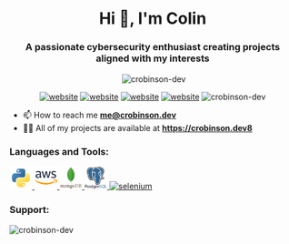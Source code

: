 <h1 align="center">Hi 👋, I'm Colin</h1>
<h3 align="center">A passionate cybersecurity enthusiast creating projects aligned with my interests</h3>

<p align="center">&nbsp;<img align="center" src="https://github-readme-stats.vercel.app/api?username=crobinson-dev&show_icons=true&locale=en" alt="crobinson-dev" /></p>

<div class="links" align="center">
    <a href="https://linkedin.com/in/colin-rob"><img src="https://img.shields.io/badge/LinkedIn-blue?logo=linkedin" alt="website"/></a>
    <a href="https://github.com/crobinson-dev"><img src="https://img.shields.io/badge/Github-white?logo=github&logoColor=000000" alt="website"></a>
    <a href="https://crobinson.dev"><img src="https://img.shields.io/badge/Website-black?logo=framer&logoColor=ffffff" alt="website"></a>
    <a href="https://ko-fi.com/crobinson_dev"><img src="https://img.shields.io/badge/KoFi-red?logo=kofi&logoColor=ffffff" alt="website"></a>
    <img src="https://komarev.com/ghpvc/?username=crobinson-dev&label=Profile%20views&color=0e75b6&style=flat" alt="crobinson-dev" />
</div>

- 📫 How to reach me **me@crobinson.dev**
- 👨‍💻 All of my projects are available at **https://crobinson.dev8**


<h3 align="left">Languages and Tools:</h3>
<p align="left"> 
<a href="https://www.python.org" target="_blank" rel="noreferrer"> <img src="https://raw.githubusercontent.com/devicons/devicon/master/icons/python/python-original.svg" alt="python" width="40" height="40"/> </a> 
<a href="https://aws.amazon.com" target="_blank" rel="noreferrer"> <img src="https://raw.githubusercontent.com/devicons/devicon/master/icons/amazonwebservices/amazonwebservices-original-wordmark.svg" alt="aws" width="40" height="40"/> </a> 
<a href="https://www.mongodb.com/" target="_blank" rel="noreferrer"> <img src="https://raw.githubusercontent.com/devicons/devicon/master/icons/mongodb/mongodb-original-wordmark.svg" alt="mongodb" width="40" height="40"/> </a>
<a href="https://www.postgresql.org" target="_blank" rel="noreferrer"> <img src="https://raw.githubusercontent.com/devicons/devicon/master/icons/postgresql/postgresql-original-wordmark.svg" alt="postgresql" width="40" height="40"/> </a> 
<a href="https://www.selenium.dev" target="_blank" rel="noreferrer"> <img src="https://raw.githubusercontent.com/detain/svg-logos/780f25886640cef088af994181646db2f6b1a3f8/svg/selenium-logo.svg" alt="selenium" width="40" height="40"/> </a> 
</p>

<h3 align="left">Support:</h3>
<p><a href="https://ko-fi.com/crobinson-dev"> <img align="left" src="https://cdn.ko-fi.com/cdn/kofi3.png?v=3" height="50" width="210" alt="crobinson-dev" /></a></p><br><br>

